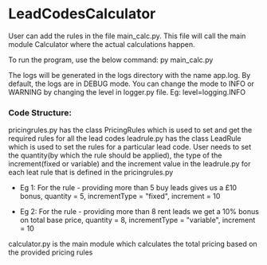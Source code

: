 # LeadCodesCalculator

User can add the rules in the file main_calc.py. This file will call the main module Calculator where the actual calculations happen.


To run the program, use the below command:
py main_calc.py


The logs will be generated in the logs directory with the name app.log. 
By default, the logs are in DEBUG mode. You can change the mode to INFO or WARNING by changing the level in logger.py file.
Eg:
level=logging.INFO


### Code Structure:

pricingrules.py has the class PricingRules which is used to set and get the required rules for all the lead codes
leadrule.py has the class LeadRule which is used to set the rules for a particular lead code. 
User needs to set the quantity(by which the rule should be applied), the type of the increment(fixed or variable) and the increment value in the leadrule.py for each leat rule that is defined in the pricingrules.py

* Eg 1:
For  the rule  - providing more than 5 buy leads gives us a £10 bonus,
quantity = 5, 
incrementType = "fixed", 
increment = 10

* Eg 2:
For the rule  - providing more than 8 rent leads we get a 10% bonus on total base price,
quantity = 8,
incrementType = "variable",
increment = 10

calculator.py is the main module which calculates the total pricing based on the provided pricing rules
